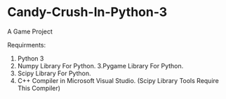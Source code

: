 # Candy-Crush-In-Python-3
A Game Project

Requirments:
1. Python 3
2. Numpy Library For Python.
3.Pygame Library For Python.
4. Scipy Library For Python.
5. C++ Compiler in Microsoft Visual Studio. (Scipy Library Tools Require This Compiler)
